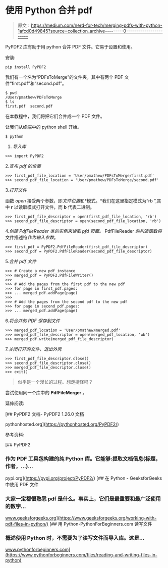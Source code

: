 # 使用 Python 合并 pdf

> 原文：<https://medium.com/nerd-for-tech/merging-pdfs-with-python-1afcd0d49845?source=collection_archive---------0----------------------->

PyPDF2 库有助于用 python 合并 PDF 文件。它易于设置和使用。

安装:

```
pip install PyPDF2
```

我们有一个名为“PDFsToMerge”的文件夹，其中有两个 PDF 文件“first.pdf”和“second.pdf”。

```
$ pwd
/User/pmathew/PDFsToMerge
$ ls
first.pdf  second.pdf
```

在本教程中，我们将把它们合并成一个 PDF 文件。

让我们从终端中的 python shell 开始。

```
$ python
```

1.  *导入库*

```
>>> import PyPDF2
```

2.*宣布 pdf 的位置*

```
>>> first_pdf_file_location = 'User/pmathew/PDFsToMerge/first.pdf'
>>> second_pdf_file_location = 'User/pmathew/PDFsToMerge/second.pdf'
```

3.*打开文件*

函数 *open* 接受两个参数，即*文件位置*和*模式。*我们在这里指定模式为“rb ”,其中 **r** 以读取模式打开文件，而 **b** 代表二进制。

```
>>> first_pdf_file_descriptor = open(first_pdf_file_location, 'rb')
>>> second_pdf_file_descriptor = open(second_pdf_file_location, 'rb')
```

4.*创建 PdfFileReader 类的实例来读取 pfd 页面。* PdfFileReader *的构造函数将*文件描述符*作为输入参数*。

```
>>> first_pdf = PyPDF2.PdfFileReader(first_pdf_file_descriptor)
>>> second_pdf = PyPDF2.PdfFileReader(second_pdf_file_descriptor)
```

5.*合并 pdf 文件*

```
>>> # Create a new pdf instance
>>> merged_pdf = PyPDF2.PdfFileWriter()
>>> 
>>> # Add the pages from the first pdf to the new pdf
>>> for page in first_pdf.pages:
>>> ... merged_pdf.addPage(page)
>>>
>>> # Add the pages from the second pdf to the new pdf
>>> for page in second_pdf.pages:
>>> ... merged_pdf.addPage(page)
```

6.*将合并的 PDF 保存到文件*

```
>>> merged_pdf_location = 'User/pmathew/merged.pdf'
>>> merged_pdf_file_descriptor = open(merged_pdf_location, 'wb')
>>> merged_pdf.write(merged_pdf_file_descriptor)
```

7.*关闭打开的文件，退出外壳*

```
>>> first_pdf_file_descriptor.close()
>>> second_pdf_file_descriptor.close()
>>> merged_pdf_file_descriptor.close()
>>> exit()
```

> 似乎是一个漫长的过程。想走捷径吗？

尝试使用同一个库中的 **PdfFileMerger** 。

延伸阅读:

 [## PyPDF2 文档- PyPDF2 1.26.0 文档

pythonhosted.org](https://pythonhosted.org/PyPDF2/) 

参考资料:

[](https://pypi.org/project/PyPDF2/) [## PyPDF2

### 作为 PDF 工具包构建的纯 Python 库。它能够:提取文档信息(标题，作者，...)…

pypi.org](https://pypi.org/project/PyPDF2/) [](https://www.geeksforgeeks.org/working-with-pdf-files-in-python/) [## 在 Python - GeeksforGeeks 中使用 PDF 文件

### 大家一定都很熟悉 pdf 是什么。事实上，它们是最重要和最广泛使用的数字…

www.geeksforgeeks.org](https://www.geeksforgeeks.org/working-with-pdf-files-in-python/)  [## 用 Python-PythonForBeginners.com 读写文件

### 概述使用 Python 时，不需要为了读写文件而导入库。这是…

www.pythonforbeginners.com](https://www.pythonforbeginners.com/files/reading-and-writing-files-in-python)
